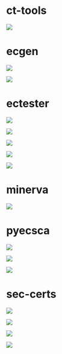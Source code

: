 # ct-tools
![](ct-tools/logo.svg)

# ecgen
![](ecgen/full.svg)

![](ecgen/logo.svg)

# ectester
![](ectester/full.svg)

![](ectester/full_w_outline.svg)

![](ectester/logo.svg)

![](ectester/logo_ec.svg)

![](ectester/logo_mod.svg)

# minerva
![](minerva/logo.svg)

# pyecsca
![](pyecsca/logo_black_full.svg)

![](pyecsca/logo_black.svg)

![](pyecsca/logo_gradient.svg)

# sec-certs
![](sec-certs/logo.svg)

![](sec-certs/logo_dark.svg)

![](sec-certs/logo_negative.svg)

![](sec-certs/logo_badge.svg)

